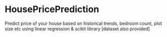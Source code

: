 # HousePricePrediction
Predict price of your house based on historical trends, bedroom count, plot size etc using linear regression &amp; scikit library [dataset also provided]
